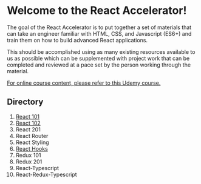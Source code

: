 # Welcome to the React Accelerator!
The goal of the React Accelerator is to put together a set of materials that can take an engineer familiar with HTML, CSS, and Javascript (ES6+) and train them on how to build advanced React applications. 

This should be accomplished using as many existing resources available to us as possible which can be supplemented with project work that can be completed and reviewed at a pace set by the person working through the material.

[For online course content, please refer to this Udemy course.](https://redventures.udemy.com/react-the-complete-guide-incl-redux/)

## Directory
1. [React 101](react-101)
2. [React 102](react-102)
3. React 201
4. React Router
5. React Styling
6. [React Hooks](react-hooks)
7. Redux 101
8. Redux 201
9. React-Typescript
10. React-Redux-Typescript